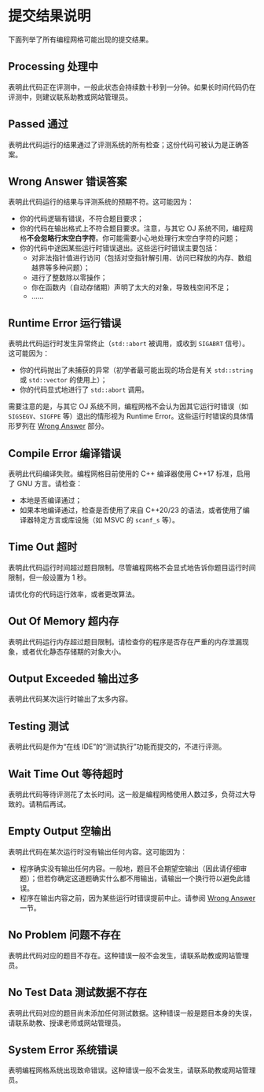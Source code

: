 # 提交结果说明

下面列举了所有编程网格可能出现的提交结果。

## Processing 处理中

表明此代码正在评测中，一般此状态会持续数十秒到一分钟。如果长时间代码仍在评测中，则建议联系助教或网站管理员。

## Passed 通过

表明此代码运行的结果通过了评测系统的所有检查；这份代码可被认为是正确答案。

## Wrong Answer 错误答案

表明此代码运行的结果与评测系统的预期不符。这可能因为：
- 你的代码逻辑有错误，不符合题目要求；
- 你的代码在输出格式上不符合题目要求。注意，与其它 OJ 系统不同，编程网格**不会忽略行末空白字符**。你可能需要小心地处理行末空白字符的问题；
- 你的代码中途因某些运行时错误退出。这些运行时错误主要包括：
    - 对非法指针值进行访问（包括对空指针解引用、访问已释放的内存、数组越界等多种问题）；
    - 进行了整数除以零操作；
    - 你在函数内（自动存储期）声明了太大的对象，导致栈空间不足；
    - ……

## Runtime Error 运行错误

表明此代码运行时发生异常终止（`std::abort` 被调用，或收到 `SIGABRT` 信号）。这可能因为：
- 你的代码抛出了未捕获的异常（初学者最可能出现的场合是有关 `std::string` 或 `std::vector` 的使用上）；
- 你的代码显式地进行了 `std::abort` 调用。

需要注意的是，与其它 OJ 系统不同，编程网格不会认为因其它运行时错误（如 `SIGSEGV`、`SIGFPE` 等）退出的情形视为 Runtime Error。这些运行时错误的具体情形罗列在 [Wrong Answer](#wrong-answer-错误答案) 部分。

## Compile Error 编译错误

表明此代码编译失败。编程网格目前使用的 C++ 编译器使用 C++17 标准，启用了 GNU 方言。请检查：
- 本地是否编译通过；
- 如果本地编译通过，检查是否使用了来自 C++20/23 的语法，或者使用了编译器特定方言或库设施（如 MSVC 的 `scanf_s` 等）。

## Time Out 超时

表明此代码运行时间超过题目限制。尽管编程网格不会显式地告诉你题目运行时间限制，但一般设置为 1 秒。

请优化你的代码运行效率，或者更改算法。

## Out Of Memory 超内存

表明此代码运行内存超过题目限制。请检查你的程序是否存在严重的内存泄漏现象，或者优化静态存储期的对象大小。

## Output Exceeded 输出过多

表明此代码某次运行时输出了太多内容。

## Testing 测试

表明此代码是作为“在线 IDE”的“测试执行”功能而提交的，不进行评测。

## Wait Time Out 等待超时

表明此代码等待评测花了太长时间。这一般是编程网格使用人数过多，负荷过大导致的。请稍后再试。

## Empty Output 空输出

表明此代码在某次运行时没有输出任何内容。这可能因为：
- 程序确实没有输出任何内容。一般地，题目不会期望空输出（因此请仔细审题）；但若你确定这道题确实什么都不用输出，请输出一个换行符以避免此错误。
- 程序在输出内容之前，因为某些运行时错误提前中止。请参阅 [Wrong Answer](#wrong-answer-错误答案)一节。

## No Problem 问题不存在

表明此代码对应的题目不存在。这种错误一般不会发生，请联系助教或网站管理员。

## No Test Data 测试数据不存在

表明此代码对应的题目尚未添加任何测试数据。这种错误一般是题目本身的失误，请联系助教、授课老师或网站管理员。

## System Error 系统错误

表明编程网格系统出现致命错误。这种错误一般不会发生，请联系助教或网站管理员。
